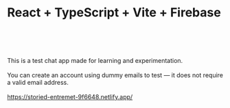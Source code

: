 # React + TypeScript + Vite + Firebase<br></br>
<br></br>
This is a test chat app made for learning and experimentation.<br></br>
You can create an account using dummy emails to test — it does not require a valid email address.<br></br>
https://storied-entremet-9f6648.netlify.app/
